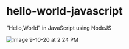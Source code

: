 # hello-world-javascript
"Hello,World" in JavaScript using NodeJS


![Image 9-10-20 at 2 24 PM](https://user-images.githubusercontent.com/70115357/92783280-a39d3900-f373-11ea-8b33-50f2fafdd57d.jpg)
